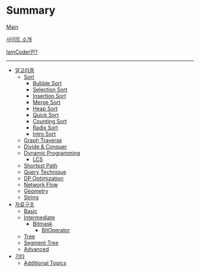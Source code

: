 # Summary
[Main](./mainpage.md)

[사이트 소개](./introduction.md)

[IamCoder란?](./what-is-iamcoder.md)

---

- [알고리즘]()
    - [Sort](./algorithm/sort/sort.md)
      - [Bubble Sort](./algorithm/sort/bubblesort.md)
      - [Selection Sort](./algorithm/sort/selectionsort.md)
      - [Insertion Sort](./algorithm/sort/insertionsort.md)
      - [Merge Sort](./algorithm/sort/mergesort.md)
      - [Heap Sort](./algorithm/sort/heapsort.md)
      - [Quick Sort](./algorithm/sort/quicksort.md)
      - [Counting Sort](./algorithm/sort/countingsort.md)
      - [Radix Sort](./algorithm/sort/radixsort.md)
      - [Intro Sort](./algorithm/sort/introsort.md)
    - [Graph Traverse]()
    - [Divide & Conquer](./algorithm/divideandconquer/divideandconquer.md)
    - [Dynamic Programming]()
      - [LCS](./algorithm/dp/lcs.md)
    - [Shortest Path]()
    - [Query Technique]()
    - [DP Optimization]()
    - [Network Flow]()
    - [Geometry]()
    - [String]()
- [자료구조]()
    - [Basic]()
    - [Intermediate]()
      - [Bitmask](./datastructure/intermediate/bitmask/bitmask.md)
        - [BitOperator](./datastructure/intermediate/bitoperator/bitoperator.md)
    - [Tree]()
    - [Segment Tree]()
    - [Advanced]()
- [기타]()
    - [Additional Topics]()

